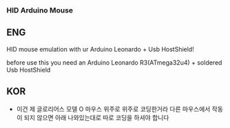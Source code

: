 ### HID Arduino Mouse
## ENG

HID mouse emulation with ur Arduino Leonardo + Usb HostShield!

before use this you need an Arduino Leonardo R3(ATmega32u4) + soldered Usb HostShield

## KOR
- 이건 제 글로리어스 모델 O 마우스 위주로 위주로 코딩한거라 다른 마우스에서 작동이 되지 않으면 아래 나와있는대로 따로 코딩을 하셔야 합니다
